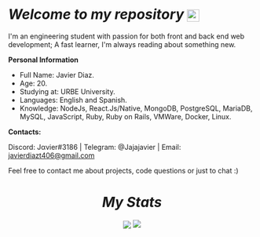 <h1><i>Welcome to my repository <img align="center" style="width: 25px" src="https://images-ext-2.discordapp.net/external/8BURNvFFiklNlMBfKvCh1ttK-DOoXt7TC_XA_gRN-No/https/github.githubassets.com/images/mona-loading-dark.gif"></i></h1>

I'm an engineering student with passion for both front and back end web development;
A fast learner, I'm always reading about something new.

**Personal Information**
- Full Name: Javier Diaz.
- Age: 20.
- Studying at: URBE University.
- Languages: English and Spanish.
- Knowledge: NodeJs, React.Js/Native, MongoDB, PostgreSQL, MariaDB, MySQL, JavaScript, Ruby, Ruby on Rails, VMWare, Docker, Linux.

**Contacts:** 

Discord: Jαvier#3186 | Telegram: @Jajajavier | Email: javierdiazt406@gmail.com

Feel free to contact me about projects, code questions or just to chat :)


<h1 style="text-align: center;"><i>My Stats</i></h1>

<kbo>

<p align="center"><img align="center" src="https://github-readme-stats.vercel.app/api/top-langs/?username=javierd79&theme=radical"> <img align="top" src="https://github-readme-stats.vercel.app/api?username=javierd79&count_private=true&show_icons=true&theme=radical"></p>
  
</kbo>
